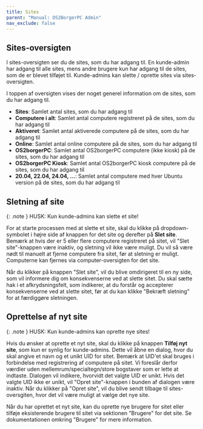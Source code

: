 ```yaml
---
title: Sites
parent: "Manual: OS2BorgerPC Admin"
nav_exclude: false
---
```


## Sites-oversigten
I sites-oversigten ser du de sites, som du har adgang til. En kunde-admin har adgang til alle sites, mens andre brugere kun har adgang til de sites, som de er blevet tilføjet til. 
Kunde-admins kan slette / oprette sites via sites-oversigten.

I toppen af oversigten vises der noget generel information om de sites, som du har adgang til.

- **Sites**: Samlet antal sites, som du har adgang til
- **Computere i alt**: Samlet antal computere registreret på de sites, som du har adgang til
- **Aktiveret**: Samlet antal aktiverede computere på de sites, som du har adgang til
- **Online**: Samlet antal online computere på de sites, som du har adgang til
- **OS2borgerPC**: Samlet antal OS2borgerPC computere (ikke kiosk) på de sites, som du har adgang til
- **OS2borgerPC Kiosk**: Samlet antal OS2borgerPC kiosk computere på de sites, som du har adgang til
- **20.04, 22.04, 24.04, ...**: Samlet antal computere med hver Ubuntu version på de sites, som du har adgang til

## Sletning af site

{: .note }
HUSK: Kun kunde-admins kan slette et site!

For at starte processen med at slette et site, skal du klikke på dropdown-symbolet i højre side af knappen for det site og derefter på **Slet site**. Bemærk at hvis der er 5 eller flere computere registreret på sitet, vil "Slet site"-knappen være inaktiv, og sletning vil ikke være muligt. Du vil så være nødt til manuelt at fjerne computere fra sitet, før at sletning er muligt. Computerne kan fjernes via computer-oversigten for det site. 

Når du klikker på knappen "Slet site", vil du blive omdirigeret til en ny side, som vil informere dig om konsekvenserne ved at slette sitet. Du skal sætte hak i et afkrydsningsfelt, som indikerer, at du forstår og accepterer konsekvenserne ved at slette sitet, før at du kan klikke "Bekræft sletning" for at færdiggøre sletningen.

## Oprettelse af nyt site
{: .note }
HUSK: Kun kunde-admins kan oprette nye sites!

Hvis du ønsker at oprette et nyt site, skal du klikke på knappen **Tilføj nyt site**, som kun er synlig for kunde-admins. Dette vil åbne en dialog, hvor du skal angive et navn og et unikt UID for sitet. Bemærk at UID'et skal bruges i forbindelse med registrering af computere på sitet. Vi foreslår derfor værdier uden mellemrum/specialtegn/store bogstaver som er lette at indtaste. Dialogen vil indikere, hvorvidt det valgte UID er unikt. Hvis det valgte UID ikke er unikt, vil "Opret site"-knappen i bunden af dialogen være inaktiv. Når du klikker på "Opret site", vil du blive sendt tilbage til sites-oversgiten, hvor det vil være muligt at vælge det nye site.

Når du har oprettet et nyt site, kan du oprette nye brugere for sitet eller tilføje eksisterende brugere til sitet via sektionen "Brugere" for det site. Se dokumentationen omkring "Brugere" for mere information.
